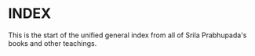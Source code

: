 # INDEX

This is the start of the unified general index from all of Srila Prabhupada's books and other teachings.
